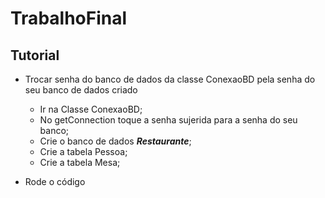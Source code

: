 # TrabalhoFinal

## Tutorial 


- Trocar senha do banco de dados da classe ConexaoBD pela senha do seu banco de dados criado
     - Ir na Classe ConexaoBD;
     - No getConnection toque a senha sujerida para a senha do seu banco;
     - Crie o banco de dados ***Restaurante***;
     - Crie a tabela Pessoa;
     - Crie a tabela Mesa;
       
- Rode o código
